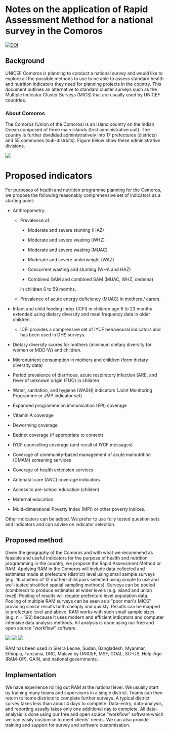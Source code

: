 # Notes on the application of Rapid Assessment Method for a national survey in the Comoros

<!-- badges: start -->
[![DOI](https://zenodo.org/badge/247420972.svg)](https://zenodo.org/badge/latestdoi/247420972)
<!-- badges: end -->

## Background

UNICEF Comoros is planning to conduct a national survey and would like to explore all the possible methods to use to be able to assess standard health and nutrition indicators they need for planning projects in the country. This document outlines an alternative to standard cluster surveys such as the Multiple Indicator Cluster Surveys (MICS) that are usually used by UNICEF countries.

### About Comoros

The Comoros (Union of the Comoros) is an island country on the Indian Ocean composed of three main islands (first administrative unit). The country is further dividided administratively into 17 prefectures (districts) and 55 communes (sub-districts). Figure below show these administrative divisions.

![](/figures/comorosMaps.png)

# Proposed indicators

For purposes of health and nutrition programme planning for the Comoros, we propose the following reasonably comprehensive set of indicators as a starting point:

* Anthropometry:

    - Prevalence of:
        
        * Moderate and severe stunting (HAZ)
        
        * Moderate and severe wasting (WHZ)
        
        * Moderate and severe wasting (MUAC)
        
        * Moderate and severe underweight (WAZ)
        
        * Concurrent wasting and stunting (WHA and HAZ)
        
        * Combined GAM and combined SAM (MUAC, WHZ, oedema)

      in children 6 to 59 months.

    - Prevalence of acute energy deficiency (MUAC) in mothers / carers.

* Infant and child feeding index (ICFI) in children age 6 to 23 months extended using dietary diversity and meal frequency data in older children. 

    - ICFI provides a comprensive set of IYCF behavioural indicators and has been used in DHS surveys.

* Dietary diversity scores for mothers (minimum dietary diversity for women or MDD-W) and children.

* Micronutrient consumption in mothers and children (form dietary diversity data) 

* Period prevalence of diarrhoea, acute respiratory infection (ARI), and fever of unknown origin (FUO) in children.

* Water, sanitation, and hygiene (WASH) indicators (Joint Monitoring Programme or JMP indicator set)

* Expanded programme on immunisation (EPI) coverage

* Vitamin A coverage

* Deworming coverage

* Bednet coverage (if appropriate to context)

* IYCF counselling coverage (and recall of IYCF messages)

* Coverage of community-based management of acute malnutrition (CMAM) screening services

* Coverage of health extension services

* Antenatal care (ANC) coverage indicators

* Access to pre-school education (childen)

* Maternal education

* Multi-dimensional Poverty Index (MPI) or other poverty indices.


Other indicators can be added. We prefer to use fully tested question sets and indicators and can advise on indicator selection.

## Proposed method

Given the geography of the Comoros and with what we recommend as feasible and useful indicators for the purpose of health and nutrition programming in the country, we propose the Rapid Assessment Method or RAM. Applying RAM in the Comoros will include data collected and estimates made at prefecture (district) level using small sample surveys (e.g. 16 clusters of 12 mother-child pairs selected using simple to use and well-tested stratified spatial sampling methods). Surveys can be pooled (combined) to produce estimates at wider levels (e.g. island and union level). Pooling of results will require prefecture level population data. Pooling of multiple RAM surveys can be seen as a "poor man's MICS" providing similar results both cheaply and quickly. Results can be mapped to prefecture level and above. RAM works with such small sample sizes (e.g. n = 192) because it uses modern and efficient indicators and computer intensive data analysis methods. All analysis is done using our free and open source "workflow" software.

![](/figures/c2a.png)
![](/figures/h2.png)
![](/figures/i9a.png)

RAM has been used in Sierra Leone, Sudan, Bangladesh, Myanmar, Ethiopia, Tanzania, DRC, Malawi by UNICEF, MSF, GOAL, SC-US, Help-Age (RAM-OP), GAIN, and national governments.

## Implementation

We have experience rolling out RAM at the national level. We usually start by training many teams and supervisors in a single district. Teams can then return to home districts to complete further surveys. A typical district survey takes less than about 4 days to complete. Data-entry, data-analysis, and reporting usually takes only one additional day to complete. All data-analysis is done using our free and open source "workflow" software which we can easily customise to meet clients' needs. We can also provide training and support for survey and software customisation.



